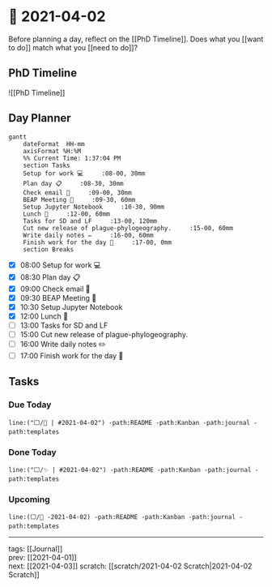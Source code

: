 # 📆 2021-04-02

Before planning a day, reflect on the [[PhD Timeline]]. Does what you [[want to do]] match what you [[need to do]]?

## PhD Timeline

![[PhD Timeline]]

## Day Planner
```mermaid
gantt
    dateFormat  HH-mm
    axisFormat %H:%M
    %% Current Time: 1:37:04 PM
    section Tasks
    Setup for work 💻     :08-00, 30mm
    Plan day 📋     :08-30, 30mm
    Check email 📧     :09-00, 30mm
    BEAP Meeting 👤     :09-30, 60mm
    Setup Jupyter Notebook     :10-30, 90mm
    Lunch 🍙     :12-00, 60mm
    Tasks for SD and LF     :13-00, 120mm
    Cut new release of plague-phylogeography.     :15-00, 60mm
    Write daily notes ✏️     :16-00, 60mm
    Finish work for the day 🎉     :17-00, 0mm
    section Breaks

```

- [x] 08:00 Setup for work 💻
- [x] 08:30 Plan day 📋
- [x] 09:00 Check email 📧
- [x] 09:30 BEAP Meeting 👤
- [x] 10:30 Setup Jupyter Notebook
- [x] 12:00 Lunch 🍙
- [ ] 13:00 Tasks for SD and LF
- [ ] 15:00 Cut new release of plague-phylogeography.
- [ ] 16:00 Write daily notes ✏️
- [ ] 17:00 Finish work for the day 🎉

## Tasks

### Due Today

```query
line:("⬜/🧨 | #2021-04-02") -path:README -path:Kanban -path:journal -path:templates
```

### Done Today

```query
line:("⬜/✨ | #2021-04-02") -path:README -path:Kanban -path:journal -path:templates
```


### Upcoming

```query
line:(⬜/🧨 -2021-04-02) -path:README -path:Kanban -path:journal -path:templates
```

---

tags: [[Journal]]  
prev: [[2021-04-01]]  
next: [[2021-04-03]]
scratch: [[scratch/2021-04-02 Scratch|2021-04-02 Scratch]]